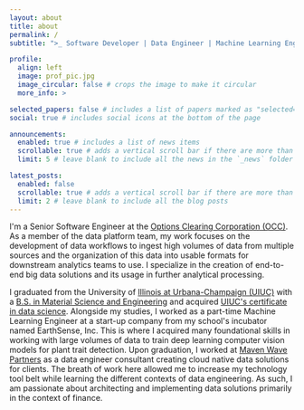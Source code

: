 ```yaml
---
layout: about
title: about
permalink: /
subtitle: ">_ Software Developer | Data Engineer | Machine Learning Engineer"

profile:
  align: left
  image: prof_pic.jpg
  image_circular: false # crops the image to make it circular
  more_info: >

selected_papers: false # includes a list of papers marked as "selected={true}"
social: true # includes social icons at the bottom of the page

announcements:
  enabled: true # includes a list of news items
  scrollable: true # adds a vertical scroll bar if there are more than 3 news items
  limit: 5 # leave blank to include all the news in the `_news` folder

latest_posts:
  enabled: false
  scrollable: true # adds a vertical scroll bar if there are more than 3 new posts items
  limit: 2 # leave blank to include all the blog posts
---
```


I'm a Senior Software Engineer at the [Options Clearing Corporation (OCC)](https://www.investopedia.com/terms/o/occ.asp). As a member of the data platform team, my work focuses on the development of data workflows to ingest high volumes of data from multiple sources and the organization of this data into usable formats for downstream analytics teams to use. I specialize in the creation of end-to-end big data solutions and its usage in further analytical processing.

I graduated from the University of [Illinois at Urbana-Champaign (UIUC)](https://illinois.edu/) with a [B.S. in Material Science and Engineering](https://matse.illinois.edu/) and acquired [UIUC's certificate in data science](https://stat.illinois.edu/academics/undergraduate/minors/certificate-data-science). Alongside my studies, I worked as a part-time Machine Learning Engineer at a start-up company from my school's incubator named EarthSense, Inc. This is where I acquired many foundational skills in working with large volumes of data to train deep learning computer vision models for plant trait detection. Upon graduation, I worked at [Maven Wave Partners](https://eviden.com/about-us/legacy-brands/maven-wave/) as a data engineer consultant creating cloud native data solutions for clients. The breath of work here allowed me to increase my technology tool belt while learning the different contexts of data engineering. As such, I am passionate about architecting and implementing data solutions primarily in the context of finance.
